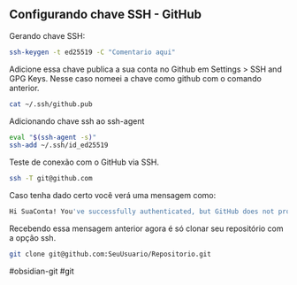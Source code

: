 ## Configurando chave SSH  - GitHub

Gerando chave SSH:
```bash
ssh-keygen -t ed25519 -C "Comentario aqui"
```

Adicione essa chave publica a sua conta no Github em Settings > SSH and GPG Keys. Nesse caso nomeei a chave como github com o comando anterior.
```bash
cat ~/.ssh/github.pub
```


Adicionando chave ssh ao ssh-agent
```bash
eval "$(ssh-agent -s)"
ssh-add ~/.ssh/id_ed25519

```

Teste de conexão com o GitHub via SSH.
```bash
ssh -T git@github.com
```

Caso tenha dado certo você verá uma mensagem como:
```bash
Hi SuaConta! You've successfully authenticated, but GitHub does not provide shell access.
```

Recebendo essa mensagem anterior agora é só clonar seu repositório com a opção ssh.

```bash
git clone git@github.com:SeuUsuario/Repositorio.git
```
#obsidian-git #git